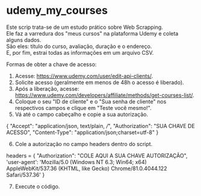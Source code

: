 # udemy_my_courses
  Este scrip trata-se de um estudo prático sobre Web Scrapping.   
  Ele faz a varredura dos "meus cursos" na plataforma Udemy e coleta alguns dados.   
  São eles: título do curso, avaliação, duração e o endereço.   
  E, por fim, estrai todas as informações em um arquivo CSV.
  
Formas de obter a chave de acesso:

  1) Acesse: https://www.udemy.com/user/edit-api-clients/. 
  2) Solicite acesso (geralmente em menos de 48h o acesso é liberado).
  3) Após a liberação, acesse: https://www.udemy.com/developers/affiliate/methods/get-courses-list/.
  4) Coloque o seu "ID de cliente" e o "Sua senha de cliente" nos respectivos campos e clique em "Teste você mesmo!".
  5) Vá até o campo cabeçalho e copie a sua autorização.
  
  {
    "Accept": "application/json, text/plain, */*",
    "Authorization": "SUA CHAVE DE ACESSO",
    "Content-Type": "application/json;charset=utf-8"
  }

  6) Cole a autorização no campo headers dentro do script.

  headers = {
      "Authorization": "COLE AQUI A SUA CHAVE AUTORIZAÇÃO",
      'user-agent': 'Mozilla/5.0 (Windows NT 6.3; Win64; x64) AppleWebKit/537.36 (KHTML, like Gecko) Chrome/81.0.4044.122 Safari/537.36'
  }

  7) Execute o código.

